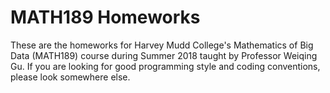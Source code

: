 # MATH189 Homeworks

These are the homeworks for Harvey Mudd College's Mathematics of Big Data
(MATH189) course during Summer 2018 taught by Professor Weiqing Gu. If you are
looking for good programming style and coding conventions, please look
somewhere else.
